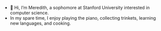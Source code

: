 - 👋 Hi, I’m Meredith, a sophomore at Stanford University interested in computer science.
- In my spare time, I enjoy playing the piano, collecting trinkets, learning new languages, and cooking.

<!---
mcaeblu/mcaeblu is a ✨ special ✨ repository because its `README.md` (this file) appears on your GitHub profile.
You can click the Preview link to take a look at your changes.
--->
